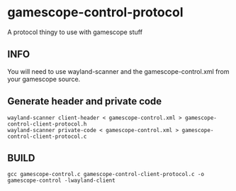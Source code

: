 # gamescope-control-protocol
A protocol thingy to use with gamescope stuff

## INFO
You will need to use wayland-scanner and the gamescope-control.xml from your gamescope source.

## Generate header and private code
```
wayland-scanner client-header < gamescope-control.xml > gamescope-control-client-protocol.h
wayland-scanner private-code < gamescope-control.xml > gamescope-control-client-protocol.c
```

## BUILD

```
gcc gamescope-control.c gamescope-control-client-protocol.c -o gamescope-control -lwayland-client
```
